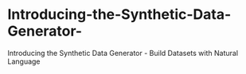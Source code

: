 # Introducing-the-Synthetic-Data-Generator-
Introducing the Synthetic Data Generator - Build Datasets with Natural Language
